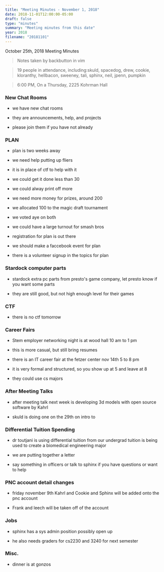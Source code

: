 ```yaml
---
title: "Meeting Minutes - November 1, 2018"
date: 2018-11-01T12:00:00-05:00
draft: false
type: "minutes"
summary: "Meeting minutes from this date"
year: 2018
filename: "20181101"
---
```


October 25th, 2018 Meeting Minutes
> Notes taken by backbutton in vim

> 19 people in attendance, including:skuld, spacedog, drew, cookie, kloranthy, hellbacon, sweeney, tali, sphinx, neil, jpenn, pumpkin



 

> 6:00 PM, On a Thursday, 2225 Kohrman Hall

### New Chat Rooms

* we have new chat rooms

* they are announcements, help, and projects

* please join them if you have not already

### PLAN

* plan is two weeks away

* we need help putting up fliers

* it is in place of ctf to help with it

* we could get it done less than 30

* we could alway print off more

* we need more money for prizes, around 200

* we allocated 100 to the magic draft tournament

* we voted aye on both

* we could have a large turnout for smash bros

* registration for plan is out there

* we should make a faccebook event for plan

* there is a volunteer signup in the topics for plan

### Stardock computer parts

* stardock extra pc parts from presto's game company, let presto know if you want some parts

* they are still good, but not high enough level for their games

### CTF

* there is no ctf tomorrow

### Career Fairs

* Stem employer networking night is at wood hall 10 am to 1 pm

* this is more casual, but still bring resumes

* there is an IT career fair at the fetzer center nov 14th 5 to 8 pm

* it is very formal and structured, so you show up at 5 and leave at 8

* they could use cs majors

### After Meeting Talks

* after meeting talk next week is developing 3d models with open source software by Kahrl

* skuld is doing one on the 29th on intro to 

### Differential Tuition Spending

* dr toutjani is using differential tuition from our undergrad tuition is being used to create a biomedical engineering major

* we are putting together a letter

* say something in officers or talk to sphinx if you have questions or want to help

### PNC account detail changes

* friday november 9th Kahrl and Cookie and Sphinx will be added onto the pnc account

* Frank and leech will be taken off of the account

### Jobs

* sphinx has a sys admin position possibly open up

* he also needs graders for cs2230 and 3240 for next semester

### Misc.

* dinner is at gonzos
